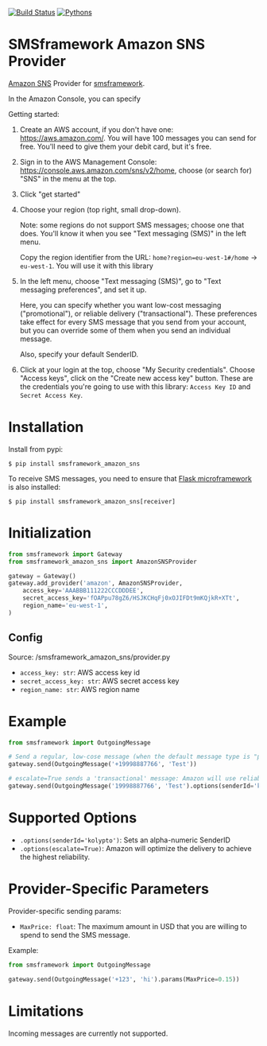 [![Build Status](https://api.travis-ci.org/kolypto/py-smsframework-amazon-sns.png?branch=master)](https://travis-ci.org/kolypto/py-smsframework-amazon-sns)
[![Pythons](https://img.shields.io/badge/python-2.7%20%7C%203.4%E2%80%933.7%20%7C%20pypy-blue.svg)](.travis.yml)

SMSframework Amazon SNS Provider
================================

[Amazon SNS](https://docs.aws.amazon.com/sns/latest/dg/sns-mobile-phone-number-as-subscriber.html) Provider for [smsframework](https://pypi.python.org/pypi/smsframework/).

In the Amazon Console, you can specify 

Getting started:

1. Create an AWS account, if you don't have one: <https://aws.amazon.com/>.
    You will have 100 messages you can send for free. You'll need to give them your debit card, but it's free.
2. Sign in to the AWS Management Console: <https://console.aws.amazon.com/sns/v2/home>, 
   choose (or search for) "SNS" in the menu at the top.
3. Click "get started"
4. Choose your region (top right, small drop-down).
    
    Note: some regions do not support SMS messages; choose one that does. 
    You'll know it when you see "Text messaging (SMS)" in the left menu. 
    
    Copy the region identifier from the URL: `home?region=eu-west-1#/home` -> `eu-west-1`.
    You will use it with this library
5. In the left menu, choose "Text messaging (SMS)", go to "Text messaging preferences", and set it up. 

    Here, you can specify whether you want low-cost messaging ("promotional"), or reliable delivery ("transactional").
    These preferences take effect for every SMS message that you send from your account, 
    but you can override some of them when you send an individual message.
    
    Also, specify your default SenderID.
    
6. Click at your login at the top, choose "My Security credentials".
    Choose "Access keys", click on the "Create new access key" button.
    These are the credentials you're going to use with this library: 
    `Access Key ID` and `Secret Access Key`.




Installation
============

Install from pypi:

    $ pip install smsframework_amazon_sns

To receive SMS messages, you need to ensure that
[Flask microframework](http://flask.pocoo.org) is also installed:


    $ pip install smsframework_amazon_sns[receiver]






Initialization
==============

```python
from smsframework import Gateway
from smsframework_amazon_sns import AmazonSNSProvider

gateway = Gateway()
gateway.add_provider('amazon', AmazonSNSProvider,
    access_key='AAABBB111222CCCDDDEE',
    secret_access_key='fOAPpu78gZ6/HSJKCHqFj0xOJIFDt9mKQjkR+XTt',
    region_name='eu-west-1',
)
```

Config
------

Source: /smsframework_amazon_sns/provider.py

* `access_key: str`: AWS access key id
* `secret_access_key: str`: AWS secret access key
* `region_name: str`: AWS region name


Example
=======

```python
from smsframework import OutgoingMessage

# Send a regular, low-cose message (when the default message type is "promotional"
gateway.send(OutgoingMessage('+19998887766', 'Test'))

# escalate=True sends a 'transactional' message: Amazon will use reliable delivery
gateway.send(OutgoingMessage('19998887766', 'Test').options(senderId='kolypto', escalate=True))
```



Supported Options
=================

* `.options(senderId='kolypto')`: Sets an alpha-numeric SenderID
* `.options(escalate=True)`: Amazon will optimize the delivery to achieve the highest reliability.




Provider-Specific Parameters
============================

Provider-specific sending params:

* `MaxPrice: float`: The maximum amount in USD that you are willing to spend to send the SMS message.


Example:

```python
from smsframework import OutgoingMessage

gateway.send(OutgoingMessage('+123', 'hi').params(MaxPrice=0.15))
```


Limitations
===========

Incoming messages are currently not supported.
